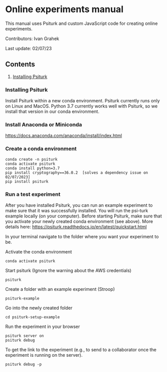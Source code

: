# Online experiments manual

This manual uses Psiturk and custom JavaScript code for creating online experiments. 

Contributors: Ivan Grahek

Last update: 02/07/23

## Contents
1. [Installing Psiturk](#install)

### Installing Psiturk <a name="install"></a>

Install Psiturk within a new conda environment. Psiturk currently runs only on Linux and MacOS. Python 3.7 currently works well with Psiturk, so we install that version in our conda environment.

### Install Anaconda or Miniconda
https://docs.anaconda.com/anaconda/install/index.html

### Create a conda environment
```
conda create -n psiturk
conda activate psiturk
conda install python=3.7
pip install cryptography==36.0.2  [solves a dependency issue on 02/07/2023]
pip install psiturk
```

### Run a test experiment
After you have installed Psiturk, you can run an example experiment to make sure that it was successfully installed. You will run the psi-turk example locally (on your computer). Before starting Psiturk, make sure that you activate your newly created conda environment (see above). More details here: https://psiturk.readthedocs.io/en/latest/quickstart.html 

In your terminal navigate to the folder where you want your experiment to be.

Activate the conda environment
```
conda activate psiturk
```

Start psiturk (Ignore the warning about the AWS credentials)
```
psiturk
```

Create a folder with an example experiment (Stroop)
```
psiturk-example 
```

Go into the newly created folder
```
cd psiturk-setup-example 
```

Run the experiment in your browser
```
psiturk server on
psiturk debug
```

To get the link to the experiment (e.g., to send to a collaborator once the experiment is running on the server). 
```
psiturk debug -p
```


